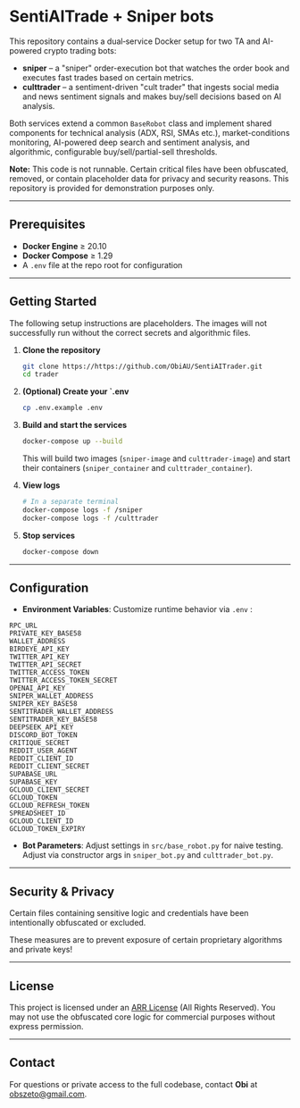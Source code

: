 # SentiAITrade + Sniper bots

This repository contains a dual‑service Docker setup for two TA and AI-powered crypto trading bots:

* **sniper** – a "sniper" order-execution bot that watches the order book and executes fast trades based on certain metrics.
* **culttrader** – a sentiment-driven "cult trader" that ingests social media and news sentiment signals and makes buy/sell decisions based on AI analysis.

Both services extend a common `BaseRobot` class and implement shared components for technical analysis (ADX, RSI, SMAs etc.), market-conditions monitoring, AI-powered deep search and sentiment analysis, and algorithmic, configurable buy/sell/partial-sell thresholds. 

**Note:** This code is not runnable. Certain critical files have been obfuscated, removed, or contain placeholder data for privacy and security reasons. This repository is provided for demonstration purposes only.

---

## Prerequisites

* **Docker Engine** ≥ 20.10
* **Docker Compose** ≥ 1.29
* A `.env` file at the repo root for configuration

---

## Getting Started

The following setup instructions are placeholders. The images will not successfully run without the correct secrets and algorithmic files.

1. **Clone the repository**

   ```bash
   git clone https://https://github.com/ObiAU/SentiAITrader.git
   cd trader
   ```

2. **(Optional) Create your `.env**

   ```bash
   cp .env.example .env
   ```

3. **Build and start the services**

   ```bash
   docker-compose up --build
   ```

   This will build two images (`sniper-image` and `culttrader-image`) and start their containers (`sniper_container` and `culttrader_container`).


4. **View logs**

   ```bash
   # In a separate terminal
   docker-compose logs -f /sniper
   docker-compose logs -f /culttrader
   ```

5. **Stop services**

   ```bash
   docker-compose down
   ```

---

## Configuration

* **Environment Variables**: Customize runtime behavior via `.env` :

```
RPC_URL
PRIVATE_KEY_BASE58
WALLET_ADDRESS
BIRDEYE_API_KEY
TWITTER_API_KEY
TWITTER_API_SECRET
TWITTER_ACCESS_TOKEN
TWITTER_ACCESS_TOKEN_SECRET
OPENAI_API_KEY
SNIPER_WALLET_ADDRESS
SNIPER_KEY_BASE58
SENTITRADER_WALLET_ADDRESS
SENTITRADER_KEY_BASE58
DEEPSEEK_API_KEY
DISCORD_BOT_TOKEN
CRITIQUE_SECRET
REDDIT_USER_AGENT
REDDIT_CLIENT_ID
REDDIT_CLIENT_SECRET
SUPABASE_URL
SUPABASE_KEY
GCLOUD_CLIENT_SECRET
GCLOUD_TOKEN
GCLOUD_REFRESH_TOKEN
SPREADSHEET_ID
GCLOUD_CLIENT_ID
GCLOUD_TOKEN_EXPIRY
```

* **Bot Parameters**: Adjust settings in `src/base_robot.py` for naive testing. Adjust via constructor args in `sniper_bot.py` and `culttrader_bot.py`.

---

## Security & Privacy

Certain files containing sensitive logic and credentials have been intentionally obfuscated or excluded.

These measures are to prevent exposure of certain proprietary algorithms and private keys!

---

## License

This project is licensed under an [ARR License](LICENSE) (All Rights Reserved). You may not use the obfuscated core logic for commercial purposes without express permission.

---

## Contact

For questions or private access to the full codebase, contact **Obi** at [obszeto@gmail.com](mailto:obszeto@gmail.com).
